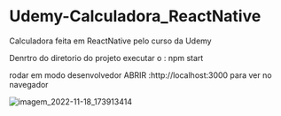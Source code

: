 # Udemy-Calculadora_ReactNative
Calculadora feita em ReactNative pelo curso da Udemy 

Denrtro do diretorio do projeto
executar o : npm start

rodar em modo desenvolvedor 
ABRIR :http://localhost:3000 para ver no navegador 


![imagem_2022-11-18_173913414](https://user-images.githubusercontent.com/116360866/202798246-0a414aea-5938-4377-bba5-55a212c35951.png)
